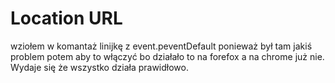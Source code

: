 # Location URL
wziołem w komantaż linijkę z event.peventDefault ponieważ był tam jakiś problem potem aby to włączyć bo działało to na forefox a na chrome już nie. Wydaje się że wszystko działa prawidłowo.
